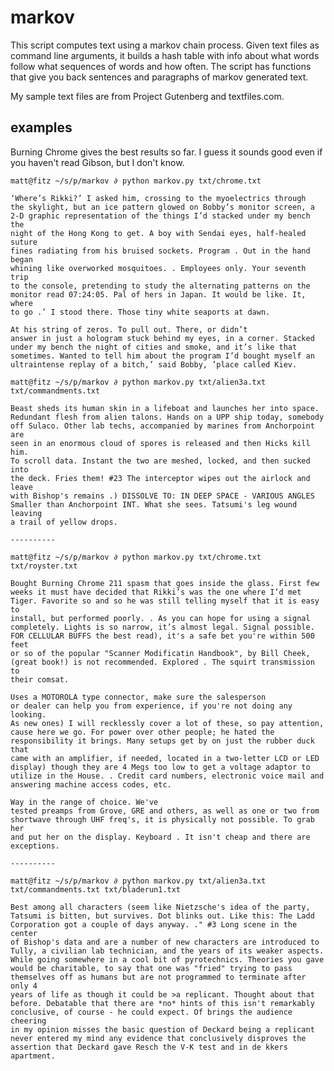 # markov

This script computes text using a markov chain process. Given text files
as command line arguments, it builds a hash table with info about what
words follow what sequences of words and how often. The script has
functions that give you back sentences and paragraphs of markov
generated text.

My sample text files are from Project Gutenberg and textfiles.com.

## examples

Burning Chrome gives the best results so far. I guess it sounds good
even if you haven't read Gibson, but I don't know.

    matt@fitz ~/s/p/markov ∂ python markov.py txt/chrome.txt

    ‘Where’s Rikki?’ I asked him, crossing to the myoelectrics through
    the skylight, but an ice pattern glowed on Bobby’s monitor screen, a
    2-D graphic representation of the things I’d stacked under my bench the
    night of the Hong Kong to get. A boy with Sendai eyes, half-healed suture
    fines radiating from his bruised sockets. Program . Out in the hand began
    whining like overworked mosquitoes. . Employees only. Your seventh trip
    to the console, pretending to study the alternating patterns on the
    monitor read 07:24:05. Pal of hers in Japan. It would be like. It, where
    to go .’ I stood there. Those tiny white seaports at dawn.

    At his string of zeros. To pull out. There, or didn’t
    answer in just a hologram stuck behind my eyes, in a corner. Stacked
    under my bench the night of cities and smoke, and it’s like that
    sometimes. Wanted to tell him about the program I’d bought myself an
    ultraintense replay of a bitch,’ said Bobby, ’place called Kiev.

    matt@fitz ~/s/p/markov ∂ python markov.py txt/alien3a.txt txt/commandments.txt

    Beast sheds its human skin in a lifeboat and launches her into space.
    Redundant flesh from alien talons. Hands on a UPP ship today, somebody
    off Sulaco. Other lab techs, accompanied by marines from Anchorpoint are
    seen in an enormous cloud of spores is released and then Hicks kill him.
    To scroll data. Instant the two are meshed, locked, and then sucked into
    the deck. Fries them! #23 The interceptor wipes out the airlock and leave
    with Bishop's remains .) DISSOLVE TO: IN DEEP SPACE - VARIOUS ANGLES
    Smaller than Anchorpoint INT. What she sees. Tatsumi's leg wound leaving
    a trail of yellow drops.

    ----------

    matt@fitz ~/s/p/markov ∂ python markov.py txt/chrome.txt txt/royster.txt

    Bought Burning Chrome 211 spasm that goes inside the glass. First few
    weeks it must have decided that Rikki’s was the one where I’d met
    Tiger. Favorite so and so he was still telling myself that it is easy to
    install, but performed poorly. . As you can hope for using a signal
    completely. Lights is so narrow, it’s almost legal. Signal possible.
    FOR CELLULAR BUFFS the best read), it's a safe bet you're within 500
    feet
    or so of the popular "Scanner Modificatin Handbook", by Bill Cheek,
    (great book!) is not recommended. Explored . The squirt transmission to
    their comsat.
    
    Uses a MOTOROLA type connector, make sure the salesperson
    or dealer can help you from experience, if you're not doing any looking.
    As new ones) I will recklessly cover a lot of these, so pay attention,
    cause here we go. For power over other people; he hated the
    responsibility it brings. Many setups get by on just the rubber duck
    that
    came with an amplifier, if needed, located in a two-letter LCD or LED
    display) though they are 4 Megs too low to get a voltage adaptor to
    utilize in the House. . Credit card numbers, electronic voice mail and
    answering machine access codes, etc.
    
    Way in the range of choice. We've
    tested preamps from Grove, GRE and others, as well as one or two from
    shortwave through UHF freq's, it is physically not possible. To grab her
    and put her on the display. Keyboard . It isn't cheap and there are
    exceptions.

    ----------

    matt@fitz ~/s/p/markov ∂ python markov.py txt/alien3a.txt txt/commandments.txt txt/bladerun1.txt

    Best among all characters (seem like Nietzsche's idea of the party,
    Tatsumi is bitten, but survives. Dot blinks out. Like this: The Ladd
    Corporation got a couple of days anyway. ." #3 Long scene in the center
    of Bishop's data and are a number of new characters are introduced to
    Tully, a civilian lab technician, and the years of its weaker aspects.
    While going somewhere in a cool bit of pyrotechnics. Theories you gave
    would be charitable, to say that one was "fried" trying to pass
    themselves off as humans but are not programmed to terminate after only 4
    years of life as though it could be >a replicant. Thought about that
    before. Debatable that there are *no* hints of this isn't remarkably
    conclusive, of course - he could expect. Of brings the audience cheering
    in my opinion misses the basic question of Deckard being a replicant
    never entered my mind any evidence that conclusively disproves the
    assertion that Deckard gave Resch the V-K test and in de kkers apartment.
